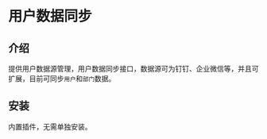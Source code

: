 # 用户数据同步

<PluginInfo name="user-data-sync"></PluginInfo>

## 介绍

提供用户数据源管理，用户数据同步接口，数据源可为钉钉、企业微信等，并且可扩展，目前可同步`用户`和`部门`数据。

## 安装

内置插件，无需单独安装。